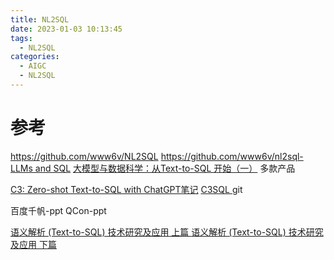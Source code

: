 ```yaml
---
title: NL2SQL
date: 2023-01-03 10:13:45
tags:
  - NL2SQL
categories:
  - AIGC  
  - NL2SQL
---
```


<p></p>
<!-- more -->


# 参考
https://github.com/www6v/NL2SQL
https://github.com/www6v/nl2sql-
[LLMs and SQL](https://blog.langchain.dev/llms-and-sql/)
[大模型与数据科学：从Text-to-SQL 开始（一）](https://zhuanlan.zhihu.com/p/640580808) 多款产品

[C3: Zero-shot Text-to-SQL with ChatGPT笔记](https://zhuanlan.zhihu.com/p/668557045)
[C3SQL  ](https://github.com/bigbigwatermalon/C3SQL) git

百度千帆-ppt
QCon-ppt

[语义解析 (Text-to-SQL) 技术研究及应用 上篇 ](https://mp.weixin.qq.com/s?__biz=MzUxNzk5MTU3OQ==&mid=2247487028&idx=1&sn=7b6767878b7f6b891fc69e408f248ef1)
[语义解析 (Text-to-SQL) 技术研究及应用 下篇 ](https://mp.weixin.qq.com/s/5lTLW5OOuRMo2zjbzMxr_Q)